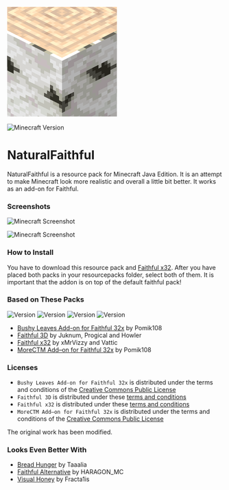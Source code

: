 ![Pack Icon](https://raw.githubusercontent.com/Domi04151309/NaturalFaithful/master/pack.png)

![Minecraft Version](https://img.shields.io/badge/Minecraft-1.15.2-success)

# NaturalFaithful
NaturalFaithful is a resource pack for Minecraft Java Edition. It is an attempt to make Minecraft look more realistic and overall a little bit better. It works as an add-on for Faithful.

### Screenshots
![Minecraft Screenshot](https://raw.githubusercontent.com/Domi04151309/NaturalFaithful/master/landscape.png)

![Minecraft Screenshot](https://raw.githubusercontent.com/Domi04151309/NaturalFaithful/master/preview.png)

### How to Install
You have to download this resource pack and [Faithful x32](https://faithful.team/downloads/).
After you have placed both packs in your resourcepacks folder, select both of them.
It is important that the addon is on top of the default faithful pack!

### Based on These Packs
![Version](https://img.shields.io/badge/Bushy%20Leaves%20Add--on%20for%20Faithful%2032x-1.15.1-success)
![Version](https://img.shields.io/badge/Faithful%203D-1.15.2--v1-success)
![Version](https://img.shields.io/badge/Faithful%20x32-1.15.2--r1-success)
![Version](https://img.shields.io/badge/MoreCTM%20Add--on%20for%20Faithful%2032x-1.15.1-success)

- [Bushy Leaves Add-on for Faithful 32x](https://www.curseforge.com/minecraft/texture-packs/bushy-leaves-add-on-for-faithful-32x) by Pomik108
- [Faithful 3D](https://www.curseforge.com/minecraft/texture-packs/bushy-leaves-add-on-for-faithful-32x) by Juknum, Progical and Howler
- [Faithful x32](https://faithful.team/) by xMrVizzy and Vattic
- [MoreCTM Add–on for Faithful 32x](https://www.curseforge.com/minecraft/texture-packs/morectm-addon-for-faithful-32x) by Pomik108

### Licenses
- `Bushy Leaves Add-on for Faithful 32x` is distributed under the terms and conditions of the [Creative Commons Public License](https://www.curseforge.com/project/358084/license)
- `Faithful 3D` is distributed under these [terms and conditions](https://github.com/Juknum/Faithful-3D#important-information)
- `Faithful x32` is distributed under these [terms and conditions](https://www.curseforge.com/minecraft/texture-packs/faithful-32x)
- `MoreCTM Add–on for Faithful 32x` is distributed under the terms and conditions of the [Creative Commons Public License](https://www.curseforge.com/project/356755/license)

The original work has been modified.

### Looks Even Better With
- [Bread Hunger](https://faithful.team/downloads/#bread_hunger) by Taaalia
- [Faithful Alternative](https://faithful.team/downloads/#faithful_alternative) by HARAGON_MC
- [Visual Honey](https://faithful.team/downloads/#visual_honey) by Fracta1is
